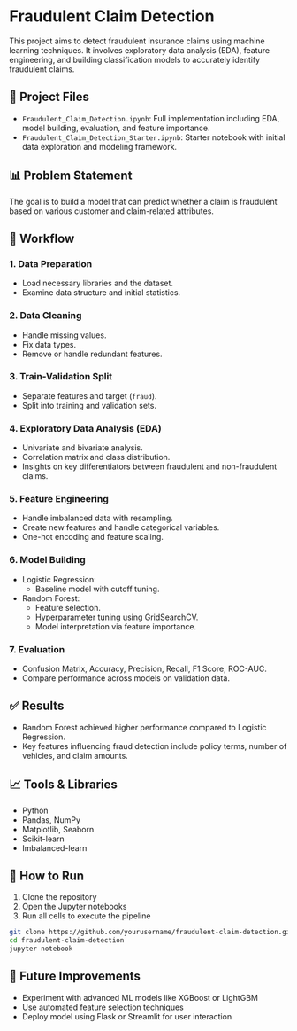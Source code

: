 
# Fraudulent Claim Detection

This project aims to detect fraudulent insurance claims using machine learning techniques. It involves exploratory data analysis (EDA), feature engineering, and building classification models to accurately identify fraudulent claims.

## 📁 Project Files

- `Fraudulent_Claim_Detection.ipynb`: Full implementation including EDA, model building, evaluation, and feature importance.
- `Fraudulent_Claim_Detection_Starter.ipynb`: Starter notebook with initial data exploration and modeling framework.

## 📊 Problem Statement

The goal is to build a model that can predict whether a claim is fraudulent based on various customer and claim-related attributes.

## 🔧 Workflow

### 1. **Data Preparation**
- Load necessary libraries and the dataset.
- Examine data structure and initial statistics.

### 2. **Data Cleaning**
- Handle missing values.
- Fix data types.
- Remove or handle redundant features.

### 3. **Train-Validation Split**
- Separate features and target (`fraud`).
- Split into training and validation sets.

### 4. **Exploratory Data Analysis (EDA)**
- Univariate and bivariate analysis.
- Correlation matrix and class distribution.
- Insights on key differentiators between fraudulent and non-fraudulent claims.

### 5. **Feature Engineering**
- Handle imbalanced data with resampling.
- Create new features and handle categorical variables.
- One-hot encoding and feature scaling.

### 6. **Model Building**
- Logistic Regression:
  - Baseline model with cutoff tuning.
- Random Forest:
  - Feature selection.
  - Hyperparameter tuning using GridSearchCV.
  - Model interpretation via feature importance.

### 7. **Evaluation**
- Confusion Matrix, Accuracy, Precision, Recall, F1 Score, ROC-AUC.
- Compare performance across models on validation data.

## ✅ Results

- Random Forest achieved higher performance compared to Logistic Regression.
- Key features influencing fraud detection include policy terms, number of vehicles, and claim amounts.

## 📈 Tools & Libraries

- Python
- Pandas, NumPy
- Matplotlib, Seaborn
- Scikit-learn
- Imbalanced-learn

## 🚀 How to Run

1. Clone the repository
2. Open the Jupyter notebooks
3. Run all cells to execute the pipeline

```bash
git clone https://github.com/yourusername/fraudulent-claim-detection.git
cd fraudulent-claim-detection
jupyter notebook
```

## 📌 Future Improvements

- Experiment with advanced ML models like XGBoost or LightGBM
- Use automated feature selection techniques
- Deploy model using Flask or Streamlit for user interaction
